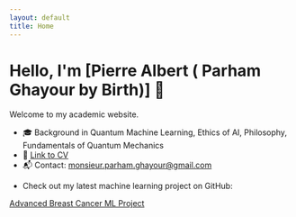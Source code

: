 ```yaml
---
layout: default
title: Home
---
```


# Hello, I'm [Pierre Albert ( Parham Ghayour by Birth)] 👋

Welcome to my academic website.  
- 🎓 Background in Quantum Machine Learning, Ethics of AI, Philosophy, Fundamentals of Quantum Mechanics 
- 📄 [Link to CV](CV.pdf)  
- 📬 Contact: monsieur.parham.ghayour@gmail.com
- <p>Check out my latest machine learning project on GitHub: 
<a href="https://github.com/PierreAlbertParhamGhayour/advanced-breast-cancer-ml" target="_blank" rel="noopener noreferrer">
Advanced Breast Cancer ML Project
</a>
</p>

